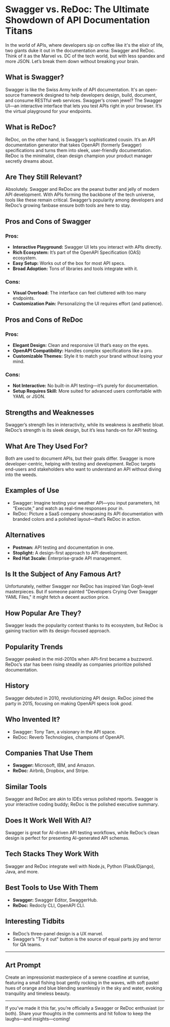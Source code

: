 # Swagger vs. ReDoc: The Ultimate Showdown of API Documentation Titans

In the world of APIs, where developers sip on coffee like it's the elixir of life, two giants duke it out in the documentation arena: Swagger and ReDoc. Think of it as the Marvel vs. DC of the tech world, but with less spandex and more JSON. Let’s break them down without breaking your brain.

## What is Swagger?
Swagger is like the Swiss Army knife of API documentation. It's an open-source framework designed to help developers design, build, document, and consume RESTful web services. Swagger’s crown jewel? The Swagger UI—an interactive interface that lets you test APIs right in your browser. It’s the virtual playground for your endpoints.

## What is ReDoc?
ReDoc, on the other hand, is Swagger’s sophisticated cousin. It’s an API documentation generator that takes OpenAPI (formerly Swagger) specifications and turns them into sleek, user-friendly documentation. ReDoc is the minimalist, clean design champion your product manager secretly dreams about.

## Are They Still Relevant?
Absolutely. Swagger and ReDoc are the peanut butter and jelly of modern API development. With APIs forming the backbone of the tech universe, tools like these remain critical. Swagger’s popularity among developers and ReDoc’s growing fanbase ensure both tools are here to stay.

## Pros and Cons of Swagger
### Pros:
- **Interactive Playground:** Swagger UI lets you interact with APIs directly.
- **Rich Ecosystem:** It’s part of the OpenAPI Specification (OAS) ecosystem.
- **Easy Setup:** Works out of the box for most API specs.
- **Broad Adoption:** Tons of libraries and tools integrate with it.

### Cons:
- **Visual Overload:** The interface can feel cluttered with too many endpoints.
- **Customization Pain:** Personalizing the UI requires effort (and patience).

## Pros and Cons of ReDoc
### Pros:
- **Elegant Design:** Clean and responsive UI that’s easy on the eyes.
- **OpenAPI Compatibility:** Handles complex specifications like a pro.
- **Customizable Themes:** Style it to match your brand without losing your mind.

### Cons:
- **Not Interactive:** No built-in API testing—it’s purely for documentation.
- **Setup Requires Skill:** More suited for advanced users comfortable with YAML or JSON.

## Strengths and Weaknesses
Swagger’s strength lies in interactivity, while its weakness is aesthetic bloat. ReDoc’s strength is its sleek design, but it’s less hands-on for API testing.

## What Are They Used For?
Both are used to document APIs, but their goals differ. Swagger is more developer-centric, helping with testing and development. ReDoc targets end-users and stakeholders who want to understand an API without diving into the weeds.

## Examples of Use
- Swagger: Imagine testing your weather API—you input parameters, hit “Execute,” and watch as real-time responses pour in.
- ReDoc: Picture a SaaS company showcasing its API documentation with branded colors and a polished layout—that’s ReDoc in action.

## Alternatives
- **Postman:** API testing and documentation in one.
- **Stoplight:** A design-first approach to API development.
- **Red Hat 3scale:** Enterprise-grade API management.

## Is It the Subject of Any Famous Art?
Unfortunately, neither Swagger nor ReDoc has inspired Van Gogh-level masterpieces. But if someone painted "Developers Crying Over Swagger YAML Files," it might fetch a decent auction price.

## How Popular Are They?
Swagger leads the popularity contest thanks to its ecosystem, but ReDoc is gaining traction with its design-focused approach.

## Popularity Trends
Swagger peaked in the mid-2010s when API-first became a buzzword. ReDoc’s star has been rising steadily as companies prioritize polished documentation.

## History
Swagger debuted in 2010, revolutionizing API design. ReDoc joined the party in 2015, focusing on making OpenAPI specs look *good*.

## Who Invented It?
- Swagger: Tony Tam, a visionary in the API space.
- ReDoc: Reverb Technologies, champions of OpenAPI.

## Companies That Use Them
- **Swagger:** Microsoft, IBM, and Amazon.
- **ReDoc:** Airbnb, Dropbox, and Stripe.

## Similar Tools
Swagger and ReDoc are akin to IDEs versus polished reports. Swagger is your interactive coding buddy; ReDoc is the polished executive summary.

## Does It Work Well With AI?
Swagger is great for AI-driven API testing workflows, while ReDoc’s clean design is perfect for presenting AI-generated API schemas.

## Tech Stacks They Work With
Swagger and ReDoc integrate well with Node.js, Python (Flask/Django), Java, and more.

## Best Tools to Use With Them
- **Swagger:** Swagger Editor, SwaggerHub.
- **ReDoc:** Redocly CLI, OpenAPI CLI.

## Interesting Tidbits
- ReDoc’s three-panel design is a UX marvel.
- Swagger’s "Try it out" button is the source of equal parts joy and terror for QA teams.

---

## Art Prompt
Create an impressionist masterpiece of a serene coastline at sunrise, featuring a small fishing boat gently rocking in the waves, with soft pastel hues of orange and blue blending seamlessly in the sky and water, evoking tranquility and timeless beauty.

---

If you’ve made it this far, you’re officially a Swagger or ReDoc enthusiast (or both). Share your thoughts in the comments and hit follow to keep the laughs—and insights—coming!

